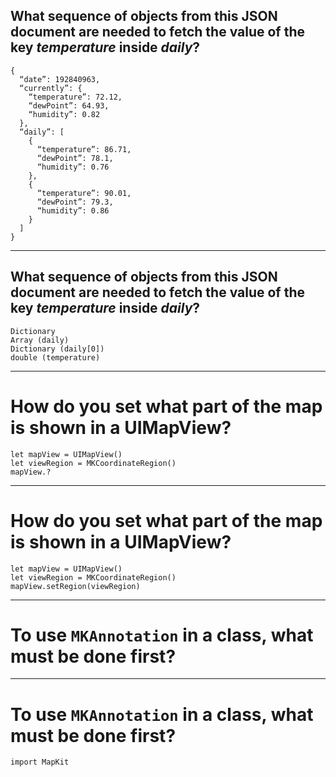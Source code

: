 ## What sequence of objects from this JSON document are needed to fetch the value of the key _temperature_ inside _daily_?

```
{  “date”: 192840963,  “currently”: {
    “temperature”: 72.12,    “dewPoint”: 64.93,    “humidity”: 0.82  },
  “daily”: [    {      “temperature”: 86.71,      “dewPoint”: 78.1,      “humidity”: 0.76    },
    {      “temperature”: 90.01,      “dewPoint”: 79.3,      “humidity”: 0.86    }
  ]}
```

---

## What sequence of objects from this JSON document are needed to fetch the value of the key _temperature_ inside _daily_?

```
DictionaryArray (daily)Dictionary (daily[0])double (temperature)
```

---

# How do you set what part of the map is shown in a UIMapView?

```
let mapView = UIMapView()let viewRegion = MKCoordinateRegion()mapView.?
```

---

# How do you set what part of the map is shown in a UIMapView?

```
let mapView = UIMapView()let viewRegion = MKCoordinateRegion()mapView.setRegion(viewRegion)
```

---

# To use ```MKAnnotation``` in a class, what must be done first?

---

# To use ```MKAnnotation``` in a class, what must be done first?

```
import MapKit
```
